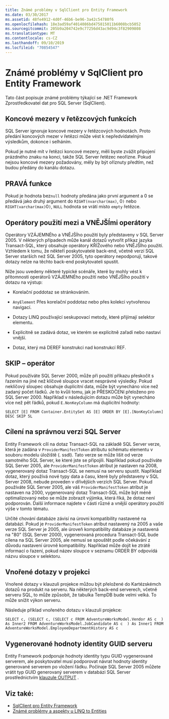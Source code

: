 ```yaml
---
title: Známé problémy v SqlClient pro Entity Framework
ms.date: 03/30/2017
ms.assetid: 48fe4912-4d0f-46b6-be96-3a42c54780f6
ms.openlocfilehash: 18e3ad59af4014086bd475815011b6008bcb5052
ms.sourcegitcommit: 205b9a204742e9c77256d43ac9d94c3f82909808
ms.translationtype: MT
ms.contentlocale: cs-CZ
ms.lasthandoff: 09/10/2019
ms.locfileid: "70854547"
---
```

# <a name="known-issues-in-sqlclient-for-entity-framework"></a>Známé problémy v SqlClient pro Entity Framework
Tato část popisuje známé problémy týkající se .NET Framework Zprostředkovatel dat pro SQL Server (SqlClient).  
  
## <a name="trailing-spaces-in-string-functions"></a>Koncové mezery v řetězcových funkcích  
 SQL Server ignoruje koncové mezery v řetězcových hodnotách. Proto předání koncových mezer v řetězci může vést k nepředvídatelným výsledkům, dokonce i selháním.  
  
 Pokud je nutné mít v řetězci koncové mezery, měli byste zvážit připojení prázdného znaku na konci, takže SQL Server řetězec neořízne. Pokud nejsou koncové mezery požadovány, měly by být oříznuty předtím, než budou předány do kanálu dotazu.  
  
## <a name="right-function"></a>PRAVÁ funkce  
 Pokud je hodnota bez`null` hodnoty předána jako první argument a 0 se předává jako druhý argument do `RIGHT(nvarchar(max)`, 0`)` nebo `RIGHT(varchar(max)`0`)`, `NULL` hodnota se vrátí místo `empty` řetězce.  
  
## <a name="cross-and-outer-apply-operators"></a>Operátory použití mezi a VNĚJŠÍmi operátory  
 Operátory VZÁJEMNÉho a VNĚJŠÍho použití byly představeny v SQL Server 2005. V některých případech může kanál dotazů vytvořit příkaz jazyka Transact-SQL, který obsahuje operátory KŘÍŽového nebo VNĚJŠÍho použití. Vzhledem k tomu, že někteří poskytovatelé back-end, včetně verzí SQL Server starších než SQL Server 2005, tyto operátory nepodporují, takové dotazy nelze na těchto back-end poskytovateli spustit.  
  
 Níže jsou uvedeny některé typické scénáře, které by mohly vést k přítomnosti operátorů VZÁJEMNÉho použití nebo VNĚJŠÍho použití v dotazu na výstup:  
  
- Korelační poddotaz se stránkováním.  
  
- `AnyElement` Přes korelační poddotaz nebo přes kolekci vytvořenou navigací.  
  
- Dotazy LINQ používající seskupovací metody, které přijímají selektor elementu.  
  
- Explicitně se zadává dotaz, ve kterém se explicitně zařadí nebo nastaví vnější.  
  
- Dotaz, který má DEREF konstrukci nad konstrukcí REF.  
  
## <a name="skip-operator"></a>SKIP – operátor  
 Pokud používáte SQL Server 2000, může při použití příkazu přeskočit s řazením na jiné než klíčové sloupce vracet nesprávné výsledky. Pokud neklíčový sloupec obsahuje duplicitní data, může být vynecháno více než zadaný počet řádků. Je to kvůli tomu, jak je PŘESKOČENí přeloženo pro SQL Server 2000. Například v následujícím dotazu může být vynecháno více než pět řádků, pokud `E.NonKeyColumn` má duplicitní hodnoty:  
  
```  
SELECT [E] FROM Container.EntitySet AS [E] ORDER BY [E].[NonKeyColumn] DESC SKIP 5L  
```  
  
## <a name="targeting-the-correct-sql-server-version"></a>Cílení na správnou verzi SQL Server  
 Entity Framework cílí na dotaz Transact-SQL na základě SQL Server verze, která je zadána v `ProviderManifestToken` atributu schématu elementu v souboru modelu úložiště (. ssdl). Tato verze se může lišit od verze samotného SQL Server, ke které jste se připojili. Například pokud používáte SQL Server 2005, ale `ProviderManifestToken` atribut je nastaven na 2008, vygenerovaný dotaz Transact-SQL se nemusí na serveru spustit. Například dotaz, který používá nové typy data a času, které byly představeny v SQL Server 2008, nebude proveden v dřívějších verzích SQL Server. Pokud používáte SQL Server 2005, ale váš `ProviderManifestToken` atribut je nastaven na 2000, vygenerovaný dotaz Transact-SQL může být méně optimalizovaný nebo se může zobrazit výjimka, která říká, že dotaz není podporován. Další informace najdete v části různé a vnější operátory použití výše v tomto tématu.  
  
 Určité chování databáze závisí na úrovni kompatibility nastavené na databázi. Pokud je `ProviderManifestToken` atribut nastavený na 2005 a vaše verze SQL Server je 2005, ale úroveň kompatibility databáze je nastavená na "80" (SQL Server 2000), vygenerovaná procedura Transact-SQL bude cílena na SQL Server 2005, ale nemusí se spouštět podle očekávání z důvodu nastavení úrovně kompatibility. Například může dojít ke ztrátě informací o řazení, pokud název sloupce v seznamu ORDER BY odpovídá názvu sloupce v selektoru.  
  
## <a name="nested-queries-in-projection"></a>Vnořené dotazy v projekci  
 Vnořené dotazy v klauzuli projekce můžou být přeložené do Kartézskémch dotazů na produkt na serveru. Na některých back-end serverech, včetně serveru SQL, to může způsobit, že tabulka TempDB bude velmi velká. To může snížit výkon serveru.  
  
 Následuje příklad vnořeného dotazu v klauzuli projekce:  
  
```  
SELECT c, (SELECT c, (SELECT c FROM AdventureWorksModel.Vendor AS c  ) As Inner2 FROM AdventureWorksModel.JobCandidate AS c  ) As Inner1 FROM AdventureWorksModel.EmployeeDepartmentHistory AS c  
```  
  
## <a name="server-generated-guid-identity-values"></a>Vygenerované hodnoty identity GUID serveru  
 Entity Framework podporuje hodnoty identity typu GUID vygenerované serverem, ale poskytovatel musí podporovat návrat hodnoty identity generované serverem po vložení řádku. Počínaje SQL Server 2005 můžete vrátit typ GUID generovaný serverem v databázi SQL Server prostřednictvím [klauzule OUTPUT](https://go.microsoft.com/fwlink/?LinkId=169400) .  
  
## <a name="see-also"></a>Viz také:

- [SqlClient pro Entity Framework](sqlclient-for-the-entity-framework.md)
- [Známé problémy a aspekty u LINQ to Entities](./language-reference/known-issues-and-considerations-in-linq-to-entities.md)
